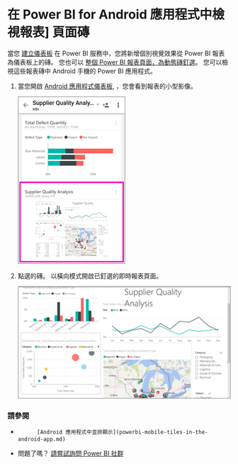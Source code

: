 <properties 
   pageTitle="Android 的應用程式中檢視報表] 頁面磚"
   description="閱讀有關檢視與互動適用於 Android 的 Power BI 行動應用程式中的儀表板中並排顯示即時的報表。"
   services="powerbi" 
   documentationCenter="" 
   authors="maggiesMSFT" 
   manager="erikre" 
   backup=""
   editor=""
   tags=""
   qualityFocus="no"
   qualityDate=""/>
 
<tags
   ms.service="powerbi"
   ms.devlang="NA"
   ms.topic="article"
   ms.tgt_pltfrm="NA"
   ms.workload="powerbi"
   ms.date="10/14/2016"
   ms.author="maggies"/>

# <a name="view-report-page-tiles-in-the-power-bi-for-android-app"></a>在 Power BI for Android 應用程式中檢視報表] 頁面磚

當您 [建立儀表板](powerbi-service-dashboards.md) 在 Power BI 服務中，您將新增個別視覺效果從 Power BI 報表為儀表板上的磚。 您也可以 [整個 Power BI 報表頁面，為動態磚釘選](powerbi-service-pin-a-live-tile-to-a-dashboard-from-a-report.md)。 您可以檢視這些報表磚中 Android 手機的 Power BI 應用程式。

1.  當您開啟 [Android 應用程式儀表板](powerbi-mobile-dashboards-in-the-android-app.md), ，您會看到報表的小型影像。

    ![](media/powerbi-mobile-report-page-tiles-in-the-android-app/power-bi-android-report-tile.png)

2. 點選的磚。 以橫向模式開啟已釘選的即時報表頁面。 

    ![](media/powerbi-mobile-report-page-tiles-in-the-android-app/power-bi-android-report-tile-open-report.png)

### <a name="see-also"></a>請參閱

- 
            [Android 應用程式中並排顯示](powerbi-mobile-tiles-in-the-android-app.md)
- 問題了嗎？ 
            [請嘗試詢問 Power BI 社群](http://community.powerbi.com/)

